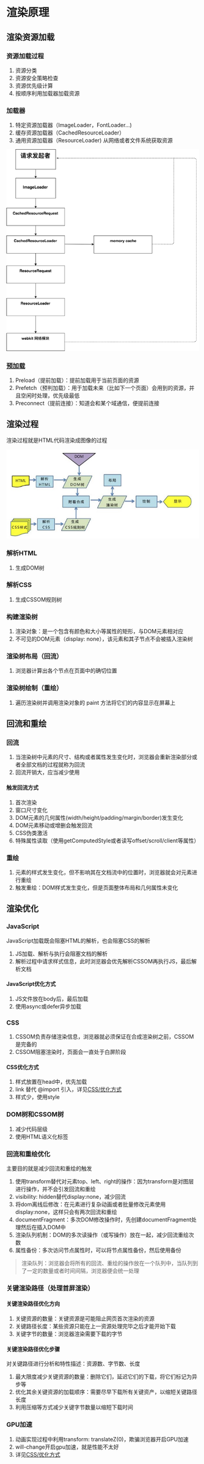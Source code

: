 # 渲染原理

## 渲染资源加载

### 资源加载过程

1. 资源分类
2. 资源安全策略检查
3. 资源优先级计算
4. 按顺序利用加载器加载资源

### 加载器

1. 特定资源加载器（ImageLoader，FontLoader...)
2. 缓存资源加载器（CachedResourceLoader）
3. 通用资源加载器（ResourceLoader) 从网络或者文件系统获取资源

![资源加载过程](assets/02-资源加载过程.png)

### [预加载](https://juejin.cn/post/6915204591730556935)

1. Preload（提前加载）：提前加载用于当前页面的资源
2. Prefetch（预判加载）：用于加载未来（比如下一个页面）会用到的资源，并且空闲时处理，优先级最低
3. Preconnect（提前连接）：知道会和某个域通信，便提前连接

## 渲染过程

渲染过程就是HTML代码渲染成图像的过程

![渲染过程](assets/02-渲染过程.png)

### 解析HTML

1. 生成DOM树

### 解析CSS

1. 生成CSSOM规则树

### 构建渲染树

1. 渲染对象：是一个包含有颜色和大小等属性的矩形，与DOM元素相对应
2. 不可见的DOM元素（display: none），该元素和其子节点不会被插入渲染树

### 渲染树布局（回流）

1. 浏览器计算出各个节点在页面中的确切位置

### 渲染树绘制（重绘）

1. 遍历渲染树并调用渲染对象的 paint 方法将它们的内容显示在屏幕上

## 回流和重绘

### 回流

1. 当渲染树中元素的尺寸、结构或者属性发生变化时，浏览器会重新渲染部分或者全部文档的过程就称为回流
2. 回流开销大，应当减少使用

#### 触发回流方式

1. 首次渲染
2. 窗口尺寸变化
3. DOM元素的几何属性(width/height/padding/margin/border)发生变化
4. DOM元素移动或增删会触发回流
5. CSS伪类激活
6. 特殊属性读取（使用getComputedStyle或者读写offset/scroll/client等属性）

### 重绘

1. 元素的样式发生变化，但不影响其在文档流中的位置时，浏览器就会对元素进行重绘
2. 触发重绘：DOM样式发生变化，但是页面整体布局和几何属性未变化

## 渲染优化

### JavaScript

JavaScript加载既会阻塞HTML的解析，也会阻塞CSS的解析

1. JS加载、解析与执行会阻塞文档的解析
2. 解析过程中请求样式信息，此时浏览器会优先解析CSSOM再执行JS，最后解析文档

#### JavaScript优化方式

1. JS文件放在body后，最后加载
2. 使用async或defer异步加载

### CSS

1. CSSOM负责存储渲染信息，浏览器就必须保证在合成渲染树之前，CSSOM是完备的
2. CSSOM阻塞渲染时，页面会一直处于白屏阶段

#### CSS优化方式

1. 样式放置在head中，优先加载
2. link 替代 @import 引入，详见[CSS/优化方式](../CSS/09-优化方式.md)
3. 样式少，使用style

### DOM树和CSSOM树

1. 减少代码层级
2. 使用HTML语义化标签

### 回流和重绘优化

主要目的就是减少回流和重绘的触发

1. 使用transform替代对元素top、left、right的操作：因为transform是对图层进行操作，并不会引发回流和重绘
2. visibility: hidden替代display:none，减少回流
3. 将dom离线后修改：在元素进行复杂动画或者批量修改元素使用display:none，这样只会有两次回流和重绘
4. documentFragment：多次DOM修改操作时，先创建documentFragment处理然后在插入DOM中
5. 渲染队列机制：DOM的多次读操作（或写操作）放在一起，减少回流重绘次数
6. 属性备份：多次访问节点属性时，可以将节点属性备份，然后使用备份

> 渲染队列：浏览器会将所有的回流、重绘的操作放在一个队列中，当队列到了一定的数量或者时间间隔，浏览器便会统一处理

### 关键渲染路径（处理首屏渲染）

#### 关键渲染路径优化方向

1. 关键资源的数量：关键资源是可能阻止网页首次渲染的资源
2. 关键路径长度：某些资源只能在上一资源处理完毕之后才能开始下载
3. 关键字节的数量：浏览器渲染需要下载的字节

#### 关键渲染路径优化步骤

对关键路径进行分析和特性描述：资源数、字节数、长度

1. 最大限度减少关键资源的数量：删除它们，延迟它们的下载，将它们标记为异步等
2. 优化其余关键资源的加载顺序：需要尽早下载所有关键资产，以缩短关键路径长度
3. 利用压缩等方式减少关键字节数量以缩短下载时间

### GPU加速

1. 动画实现过程中利用transform: translateZ(0)，欺骗浏览器开启GPU加速
2. will-change开启gpu加速，就是性能不太好
3. 详见[CSS/优化方式](../CSS/09-优化方式.md)

